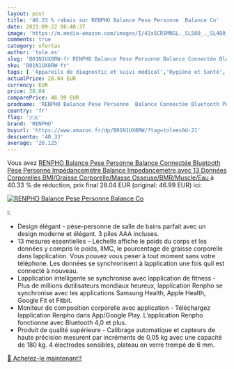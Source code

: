 ```yaml
---
layout: post
title: '40.33 % rabais sur RENPHO Balance Pese Personne  Balance Co'
date: 2021-09-22 06:40:37
image: 'https://m.media-amazon.com/images/I/41s5CR5MNGL._SL500_._SL400_.jpg'
comments: true
category: ofertas
author: 'tole.es'
slug: 'B01N1UX8RW-fr RENPHO Balance Pese Personne Balance Connectée Bluetooth...'
sku: 'B01N1UX8RW-fr'
tags: [ 'Appareils de diagnostic et suivi médical','Hygiène et Santé','Impédancemètres','Matériel et fournitures médicales','renpho', ]
actualPrice: 28.04 EUR
currency: EUR
price: 28.04
comparePrice: 46.99 EUR
prodname: 'RENPHO Balance Pese Personne  Balance Connectée Bluetooth Pèse Personne Impédancemètre  Balance Impedancemetre avec 13 Données Corporelles  BMI/Graisse Corporelle/Masse Osseuse/BMR/Muscle/Eau '
country: 'fr'
flag: '🇫🇷'
brand: 'RENPHO'
buyurl: 'https://www.amazon.fr/dp/B01N1UX8RW/?tag=tolees0d-21'
descuento: '40.33'
average: '26.125'
---
```


Vous avez [RENPHO Balance Pese Personne  Balance Connectée Bluetooth Pèse Personne Impédancemètre  Balance Impedancemetre avec 13 Données Corporelles  BMI/Graisse Corporelle/Masse Osseuse/BMR/Muscle/Eau ](https://www.amazon.fr/dp/B01N1UX8RW/?tag=tolees0d-21)  à  40.33 % de réduction, prix final  28.04 EUR (original: 46.99 EUR) ici:

[![RENPHO Balance Pese Personne  Balance Co](https://m.media-amazon.com/images/I/41s5CR5MNGL._SL500_._SL400_.jpg)](https://www.amazon.fr/dp/B01N1UX8RW/?tag=tolees0d-21)

ℹ️:

- Design élégant - pèse-personne de salle de bains parfait avec un design moderne et élégant. 3 piles AAA incluses.
- 13 mesures essentielles – Léchelle affiche le poids du corps et les données y compris le poids, lIMC, le pourcentage de graisse corporelle dans lapplication. Vous pouvez vous peser à tout moment sans votre téléphone. Les données se synchronisent à lapplication une fois quil est connecté à nouveau.
- Lapplication intelligente se synchronise avec lapplication de fitness - Plus de millions dutilisateurs mondiaux heureux, lapplication Renpho se synchronise avec les applications Samsung Health, Apple Health, Google Fit et Fitbit.
- Moniteur de composition corporelle avec application - Téléchargez lapplication Renpho dans App/Google Play. L’application Renpho fonctionne avec Bluetooth 4,0 et plus.
- Produit de qualité supérieure - Calibrage automatique et capteurs de haute précision mesurent par incréments de 0,05 kg avec une capacité de 180 kg. 4 électrodes sensibles, plateau en verre trempé de 6 mm.

[🛒 Achetez-le maintenant!!](https://www.amazon.fr/dp/B01N1UX8RW/?tag=tolees0d-21)
